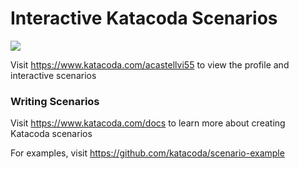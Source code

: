 # Interactive Katacoda Scenarios

[![](http://shields.katacoda.com/katacoda/acastellvi55/count.svg)](https://www.katacoda.com/acastellvi55 "Get your profile on Katacoda.com")

Visit https://www.katacoda.com/acastellvi55 to view the profile and interactive scenarios

### Writing Scenarios
Visit https://www.katacoda.com/docs to learn more about creating Katacoda scenarios

For examples, visit https://github.com/katacoda/scenario-example
